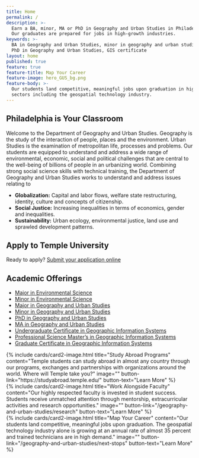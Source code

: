 ```yaml
---
title: Home
permalink: /
description: >-
  Earn a BA, minor, MA or PhD in Geography and Urban Studies in Philadelphia.
  Our graduates are prepared for jobs in high-growth industries.
keywords: >-
  BA in Geography and Urban Studies, minor in geography and urban studies, MA or
  PhD in Geography and Urban Studies, GIS certificate
layout: home
published: true
feature: true
feature-title: Map Your Career
feature-image: hero_GUS_bg.png
feature-body: >-
  Our students land competitive, meaningful jobs upon graduation in high-growth
  sectors including the geospatial technology industry.
---
```

## Philadelphia is Your Classroom
Welcome to the Department of Geography and Urban Studies. Geography is the study of the interaction of people, places and the environment. Urban Studies is the examination of metropolitan life, processes and problems. Our students are equipped to understand and address a wide range of environmental, economic, social and political challenges that are central to the well-being of billions of people in an urbanizing world. Combining strong social science skills with technical training, the Department of Geography and Urban Studies works to understand and address issues relating to

- **Globalization:** Capital and labor flows, welfare state restructuring, identity, culture and concepts of citizenship.
- **Social Justice:** Increasing inequalities in terms of economics, gender and inequalities.
- **Sustainability:** Urban ecology, environmental justice, land use and sprawled development patterns.

## Apply to Temple University
Ready to apply? [Submit your application online](http://admissions.temple.edu/apply)

## Academic Offerings
- [Major in Environmental Science](http://bulletin.temple.edu/undergraduate/liberal-arts/environmental-studies/ba-environmental-studies/)
- [Minor in Environmental Science](http://bulletin.temple.edu/undergraduate/liberal-arts/environmental-studies/ba-environmental-studies/)
- [Major in Geography and Urban Studies](http://bulletin.temple.edu/undergraduate/liberal-arts/geography-urban-studies/ba-geography-urban-studies/)
- [Minor in Geography and Urban Studies](http://bulletin.temple.edu/undergraduate/liberal-arts/geography-urban-studies/minor-geography-urban-studies/)
- [PhD in Geography and Urban Studies](http://bulletin.temple.edu/graduate/scd/cla/geography-urban-studies-phd/)
- [MA in Geography and Urban Studies](http://bulletin.temple.edu/graduate/scd/cla/geography-urban-studies-ma/)
- [Undergraduate Certificate in Geographic Information Systems](http://bulletin.temple.edu/undergraduate/liberal-arts/geography-urban-studies/certificate-geographic-information-systems/)
- [Professional Science Master’s in Geographic Information Systems](http://bulletin.temple.edu/graduate/scd/cla/geographic-information-systems-psm/)
- [Graduate Certificate in Geographic Information Systems](http://bulletin.temple.edu/graduate/scd/cla/geographic-information-systems-certificate/)

<div class="row row-wide">
  <div class="col m12 l4">{% include cards/card2-image.html
    title="Study Abroad Programs"
    content="Temple students can study abroad in almost any country through our programs, exchanges and partnerships with organizations around the world. Where will Temple take you?"
    image=""
    button-link="https://studyabroad.temple.edu/"
    button-text="Learn More" %}
  </div>
  <div class="row row-wide">
    <div class="col m12 l4">{% include cards/card2-image.html
      title="Work Alongside Faculty"
      content="Our highly respected faculty is invested in student success. Students receive unmatched attention through mentorship, extracurricular activities and research opportunities."
      image=""
      button-link="/geography-and-urban-studies/research"
      button-text="Learn More" %}
    </div>
    <div class="row row-wide">
      <div class="col m12 l4">{% include cards/card2-image.html
        title="Map Your Career"
        content="Our students land competitive, meaningful jobs upon graduation. The geospatial technology industry alone is growing at an annual rate of almost 35 percent and trained technicians are in high demand."
        image=""
        button-link="/geography-and-urban-studies/next-stops"
        button-text="Learn More" %}
      </div>
</div>
